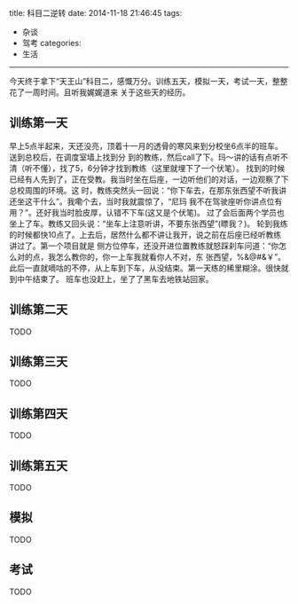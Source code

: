 title: 科目二逆转
date: 2014-11-18 21:46:45
tags:
- 杂谈
- 驾考
categories:
- 生活
---
今天终于拿下“天王山”科目二，感慨万分。训练五天，模拟一天，考试一天，整整花了一周时间。且听我娓娓道来
关于这些天的经历。
## 训练第一天
早上5点半起来，天还没亮，顶着十一月的透骨的寒风来到分校坐6点半的班车。送到总校后，在调度室墙上找到分
到的教练，然后call了下。玛～讲的话有点听不清（听不懂），找了5，6分钟才找到教练（这里就埋下了一个伏笔）。
找到的时候已经有人先到了，正在受教。我当时坐在后座，一边听他们的对话，一边观察了下总校周围的环境。这
时，教练突然头一回说：“你下车去，在那东张西望不听我讲还坐这干什么”。我嘞个去，当时我就震惊了，“尼玛
我不在驾驶座听你讲点位有用？”。还好我当时脸皮厚，认错不下车(这又是个伏笔)。
过了会后面两个学员也坐上了车。教练又回头说：“坐车上注意听讲，不要东张西望”(瞟我？)。
轮到我练的时候都快10点了。上去后，居然什么都不讲让我开，说之前在后座已经听教练讲过了。第一个项目就是
侧方位停车，还没开进位置教练就怒踩刹车问道：“你怎么对的点，我怎么教你的，你一上车我就看你人不对，东
张西望，%&@#&￥”。此后一直就嘀咕的不停，从上车到下车，从没结束。第一天练的稀里糊涂。很快就到中午结束了。
班车也没赶上，坐了了黑车去地铁站回家。
## 训练第二天
TODO
## 训练第三天
TODO
## 训练第四天
TODO
## 训练第五天
TODO
## 模拟
TODO
## 考试
TODO
